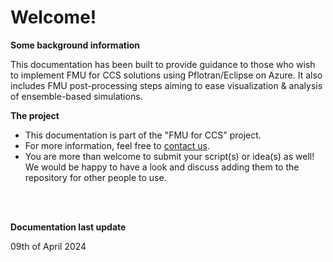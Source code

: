 # Welcome!

**Some background information**

This documentation has been built to provide guidance to those who wish to implement FMU for CCS solutions using Pflotran/Eclipse on Azure. It also includes FMU post-processing steps aiming to ease visualization & analysis of ensemble-based simulations. 


**The project**

- This documentation is part of the "FMU for CCS" project.
- For more information, feel free to [contact us](mailto:fmmo@equinor.com).
- You are more than welcome to submit your script(s) or idea(s) as well! We would be happy to have a look and discuss adding them to the repository for other people to use. 
<br />
<br />

**Documentation last update**

09th of April 2024

